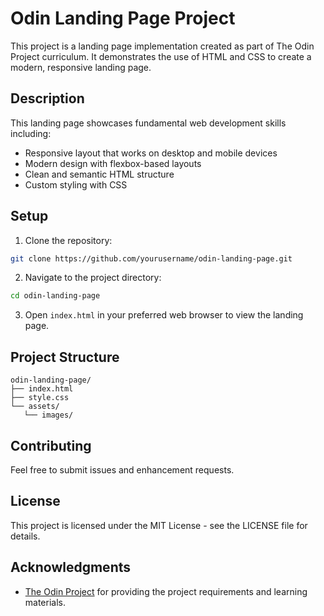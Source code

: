 # Odin Landing Page Project

This project is a landing page implementation created as part of The Odin Project curriculum. It demonstrates the use of HTML and CSS to create a modern, responsive landing page.

## Description

This landing page showcases fundamental web development skills including:
- Responsive layout that works on desktop and mobile devices
- Modern design with flexbox-based layouts
- Clean and semantic HTML structure
- Custom styling with CSS

## Setup

1. Clone the repository:
```bash
git clone https://github.com/yourusername/odin-landing-page.git
```

2. Navigate to the project directory:
```bash
cd odin-landing-page
```

3. Open `index.html` in your preferred web browser to view the landing page.

## Project Structure

```
odin-landing-page/
├── index.html
├── style.css
└── assets/
   └── images/
```

## Contributing

Feel free to submit issues and enhancement requests.

## License

This project is licensed under the MIT License - see the LICENSE file for details.

## Acknowledgments

- [The Odin Project](https://www.theodinproject.com) for providing the project requirements and learning materials.
